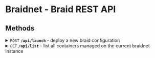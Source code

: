 # Braidnet - Braid REST API

## Methods
<details>
 <summary><code>POST</code> <code><b>/api/launch</b></code> - deploy a new braid configuration</summary>

##### Parameters

Braid configuration for braidnet in json format

    {
        "orchestrator@braidnet1.fly.dev" :
            {
                "Bob" : {"image" : "local/braidnode", "connections" : []},
                "Alice" : {"image" : "local/fancynode", "connections" : []},
            },
        "orchestrator@braidnet2.fly.dev" :
            {
                "Milva" : {"image" : "local/oil", "connections" : []},
                "Frank" : {"image" : "local/beer", "connections" : []},
            }
    }


##### Responses

> | http code     | content-type  |   response                                              |
> |---------------|--------------|----------
> | `200`         | `application/json`   | `"ok"`

</details>

<details>
 <summary><code>GET</code> <code><b>/api/list</b></code> - list all containers managed on the current braidnet instance</summary>

##### Parameters


> | name      |  type     | data type               |
> |-----------|-----------|-------------------------|


##### Responses

> | http code     | content-type                      | response                                              |
> |---------------|-----------------------------------|------------------------------------------------------|
> | `200`         | `application/json`   | `json list`|
    [
      {
        "id": "b61241b0t5...",
        "image": "local/braidnode",
        "name": "bobby",
        "status": "unknown"
      },
        {
        "id": "n34hgf934gn...",
        "image": "local/bigmac",
        "name": "chad",
        "status": "running"
      }
    ]
</details>
